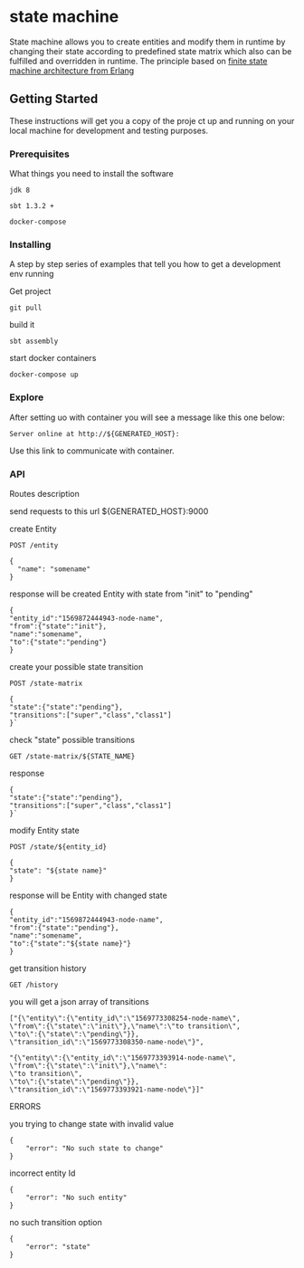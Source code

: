 # state machine

State machine allows you to create entities 
and modify them in runtime by changing their state according to 
predefined state matrix which also can be fulfilled and overridden in runtime. The principle based
on [finite state machine architecture from Erlang](http://erlang.org/documentation/doc-4.8.2/doc/design_principles/fsm.html)
## Getting Started

These instructions will get you a copy of the proje
ct up and running on your local machine for development and testing purposes.

### Prerequisites

What things you need to install the software 

```
jdk 8
```
```
sbt 1.3.2 +
```
```
docker-compose 
```


### Installing

A step by step series of examples that tell you how to get a development env running

Get project

```
git pull
```

build it

```
sbt assembly
```
start docker containers 

```
docker-compose up
```

### Explore 

After setting uo with container you will see a message like this one below:
 
 ```
 Server online at http://${GENERATED_HOST}:
 ```

Use this link to communicate with container.

### API

Routes description

send requests to this url ${GENERATED_HOST}:9000

create Entity
````
POST /entity
````
````
{
  "name": "somename"
}
````
response will be created Entity with state from "init" to "pending"

````
{
"entity_id":"1569872444943-node-name",
"from":{"state":"init"},
"name":"somename",
"to":{"state":"pending"}
}
````
create your possible state transition 

````
POST /state-matrix
````
````
{
"state":{"state":"pending"},
"transitions":["super","class","class1"]
}`
````

check "state" possible transitions
````
GET /state-matrix/${STATE_NAME}
````
response
````
{
"state":{"state":"pending"},
"transitions":["super","class","class1"]
}`
````
modify Entity state 

````
POST /state/${entity_id}
````
````
{
"state": "${state name}"
}
````
response will be Entity with changed state

````
{
"entity_id":"1569872444943-node-name",
"from":{"state":"pending"},
"name":"somename",
"to":{"state":"${state name}"}
}
````
get transition history

````
GET /history
````
you will get a json array of transitions

````
["{\"entity\":{\"entity_id\":\"1569773308254-node-name\",
\"from\":{\"state\":\"init\"},\"name\":\"to transition\",
\"to\":{\"state\":\"pending\"}},
\"transition_id\":\"1569773308350-name-node\"}",

"{\"entity\":{\"entity_id\":\"1569773393914-node-name\",
\"from\":{\"state\":\"init\"},\"name\":
\"to transition\",
\"to\":{\"state\":\"pending\"}},
\"transition_id\":\"1569773393921-name-node\"}]"
````

ERRORS

you trying to change state with invalid value   
````
{
	"error": "No such state to change"
}
````

incorrect entity Id
````
{
	"error": "No such entity"
}
````

no such transition option
````
{
	"error": "state"
}
````





